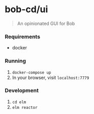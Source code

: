 # bob-cd/ui
> An opinionated GUI for Bob

### Requirements 
- docker

### Running
1. `docker-compose up` 
2. In your browser, visit `localhost:7779`

### Development
1. `cd elm`
2. `elm reactor`

